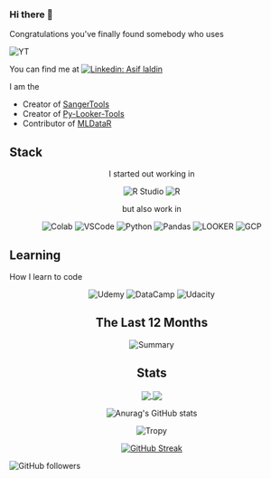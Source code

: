 ### Hi there 👋
Congratulations you've finally found somebody who uses



![YT](https://img.shields.io/badge/YouTube_Music-FF0000?style=for-the-badge&logo=youtube-music&logoColor=white)
<!--
**ald0405/ald0405** is a ✨ _special_ ✨ repository because its `README.md` (this file) appears on your GitHub profile.



Here are some ideas to get you started:

- 🔭 I’m currently working on ...
- 🌱 I’m currently learning ...
- 👯 I’m looking to collaborate on ...
- 🤔 I’m looking for help with ...
- 💬 Ask me about ...
- 📫 How to reach me: ...
- 😄 Pronouns: ...
- ⚡ Fun fact: ...
-->


You can find me at [![Linkedin: Asif laldin](https://img.shields.io/badge/-Asif_Laldin-blue?style=flat-square&logo=Linkedin&logoColor=white&link=https://www.linkedin.com/in/asiflaldin/)](https://www.linkedin.com/in/asiflaldin/)

I am the 
* Creator of [SangerTools](https://github.com/ald0405/SangerTools)
* Creator of [Py-Looker-Tools](https://github.com/ald0405/py-looker-tools)
* Contributor of [MLDataR](https://github.com/ald0405/MLDataR)

## Stack
<div id="badges" align="center">

I started out working in 

![R Studio](https://img.shields.io/badge/RStudio-75AADB?style=for-the-badge&logo=RStudio&logoColor=white)
![R](https://img.shields.io/badge/R-276DC3?style=for-the-badge&logo=r&logoColor=white)


but also work in 

![Colab](https://img.shields.io/badge/Colab-F9AB00?style=for-the-badge&logo=googlecolab&color=525252)
![VSCode](https://img.shields.io/badge/VSCode-0078d7?style=for-the-badge&logo=visual%20studio%20code&logoColor=white)
![Python](https://img.shields.io/badge/Python-4B8BBE?style=for-the-badge&logo=python&logoColor=white)
![Pandas](https://img.shields.io/badge/Pandas-1e0d36?style=for-the-badge&logo=pandas&logoColor=white)
![LOOKER](https://img.shields.io/badge/Looker-4285F4?logo=looker&logoColor=fff&style=plastic)
![GCP](https://img.shields.io/badge/Google%20Cloud-4285F4?logo=googlecloud&logoColor=fff&style=for-the-badge)

 </div>

## Learning 

How I learn to code 
<div id="badges" align="center">
  
![Udemy](https://img.shields.io/badge/Udemy-A020F0?style=for-the-badge&logo=Udemy&logoColor=white)
![DataCamp](https://img.shields.io/badge/Datacamp-05192D?style=for-the-badge&logo=datacamp&logoColor=65FF8F)
![Udacity](https://img.shields.io/badge/Udacity-02B3E4?style=for-the-badge&logo=udacity&logoColor=#5FCFEE)

</div>


<div id="stats" align="center">

  
  
## The Last 12 Months
![Summary](https://github-profile-summary-cards.vercel.app/api/cards/profile-details?username=ald0405&theme=dracula)




## Stats



<a href="https://github.com/anuraghazra/github-readme-stats">
  <img align="center" src="https://github-readme-stats.vercel.app/api?username=ald0405&theme=dracula&show_icons=true&include_all_commits=true&hide_border=true&count_private=true&hide_title=true&hide_rank=true&icon_color=#00CCFF&title_color=#00CCFF&card_width=100" />
</a>
<a href="https://github.com/anuraghazra/github-readme-stats">
  <img align="center" src="https://github-readme-stats.vercel.app/api/top-langs/?username=ald0405&layout=compact&langs_count=10&theme=dracula&hide_title=true&hide_border=false&icon_color=#00CCFF&title_color=#00CCFF" />
</a>
  



<!--Themes: dark, radical, merko, gruvbox, tokyonight, onedark, cobalt, synthwave, highcontrast, dracula -->
  
![Anurag's GitHub stats](https://github-readme-stats.vercel.app/api?username=ald0405&show_icons=true&theme=dracula&title_color='#6272a4')

<!--[![Top Langs](https://github-readme-stats.vercel.app/api/top-langs/?username=anuraghazra&langs_count=8)](https://github.com/anuraghazra/github-readme-stats)-->
<!--[![Top Langs](https://github-readme-stats.vercel.app/api/top-langs/?username=anuraghazra&hide=javascript,html)](https://github.com/anuraghazra/github-readme-stats) -->

<!-- [![Top Langs](https://github-readme-stats.vercel.app/api/top-langs/?username=ald0405&theme=dracula&title_color='#6272a4')](https://github.com/anuraghazra/github-readme-stats) -->

![Tropy](https://github-profile-trophy.vercel.app/?username=ald0405&theme=dracula)


[![GitHub Streak](https://streak-stats.demolab.com?user=ald0405&theme=dracula)](https://git.io/streak-stats)


 </div>



![GitHub followers](https://img.shields.io/github/followers/ald0405?label=Follow&style=social)





